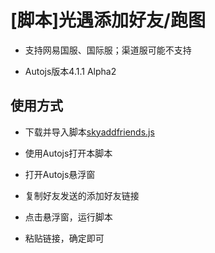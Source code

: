 # [脚本]光遇添加好友/跑图

- 支持网易国服、国际服；渠道服可能不支持
  
- Autojs版本4.1.1 Alpha2

## 使用方式

- 下载并导入脚本[skyaddfriends.js](skyaddfriends.js)
  
- 使用Autojs打开本脚本
  
- 打开Autojs悬浮窗
  
- 复制好友发送的添加好友链接
  
- 点击悬浮窗，运行脚本

- 粘贴链接，确定即可

